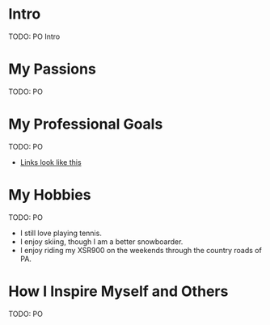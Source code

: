 
# Intro

TODO: PO Intro

# My Passions

TODO: PO

# My Professional Goals

TODO: PO
- [Links look like this](https://google.com)


# My Hobbies

TODO: PO

- I still love playing tennis. 
- I enjoy skiing, though I am a better snowboarder.
- I enjoy riding my XSR900 on the weekends through the country roads of PA.

# How I Inspire Myself and Others

TODO: PO
